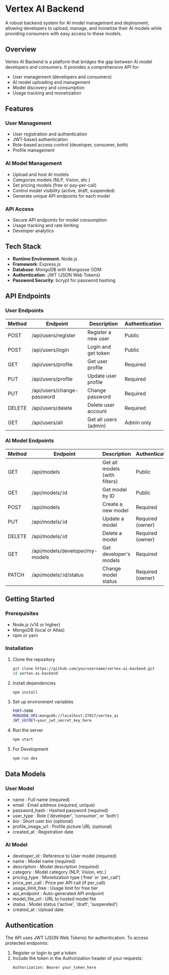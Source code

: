 # Vertex AI Backend

A robust backend system for AI model management and deployment, allowing developers to upload, manage, and monetize their AI models while providing consumers with easy access to these models.

## Overview

Vertex AI Backend is a platform that bridges the gap between AI model developers and consumers. It provides a comprehensive API for:

- User management (developers and consumers)
- AI model uploading and management
- Model discovery and consumption
- Usage tracking and monetization

## Features

### User Management
- User registration and authentication
- JWT-based authentication
- Role-based access control (developer, consumer, both)
- Profile management

### AI Model Management
- Upload and host AI models
- Categorize models (NLP, Vision, etc.)
- Set pricing models (free or pay-per-call)
- Control model visibility (active, draft, suspended)
- Generate unique API endpoints for each model

### API Access
- Secure API endpoints for model consumption
- Usage tracking and rate limiting
- Developer analytics

## Tech Stack

- **Runtime Environment**: Node.js
- **Framework**: Express.js
- **Database**: MongoDB with Mongoose ODM
- **Authentication**: JWT (JSON Web Tokens)
- **Password Security**: bcrypt for password hashing

## API Endpoints

### User Endpoints

| Method | Endpoint | Description | Authentication |
|--------|----------|-------------|----------------|
| POST | /api/users/register | Register a new user | Public |
| POST | /api/users/login | Login and get token | Public |
| GET | /api/users/profile | Get user profile | Required |
| PUT | /api/users/profile | Update user profile | Required |
| PUT | /api/users/change-password | Change password | Required |
| DELETE | /api/users/delete | Delete user account | Required |
| GET | /api/users/all | Get all users (admin) | Admin only |

### AI Model Endpoints

| Method | Endpoint | Description | Authentication |
|--------|----------|-------------|----------------|
| GET | /api/models | Get all models (with filters) | Public |
| GET | /api/models/:id | Get model by ID | Public |
| POST | /api/models | Create a new model | Required |
| PUT | /api/models/:id | Update a model | Required (owner) |
| DELETE | /api/models/:id | Delete a model | Required (owner) |
| GET | /api/models/developer/my-models | Get developer's models | Required |
| PATCH | /api/models/:id/status | Change model status | Required (owner) |

## Getting Started

### Prerequisites

- Node.js (v14 or higher)
- MongoDB (local or Atlas)
- npm or yarn

### Installation

1. Clone the repository
    ```bash
    git clone https://github.com/yourusername/vertex-ai-backend.git
    cd vertex-ai-backend
    ```

2. Install dependencies
    ```bash
    npm install
    ```

3. Set up environment variables
    ```bash
    PORT=5000
    MONGODB_URI=mongodb://localhost:27017/vertex_ai
    JWT_SECRET=your_jwt_secret_key_here
    ``` 

4. Run the server
    ```bash
    npm start
    ```
5. For Development
    ```bash
    npm run dev
    ```
## Data Models
### User Model
- name : Full name (required)
- email : Email address (required, unique)
- password_hash : Hashed password (required)
- user_type : Role ('developer', 'consumer', or 'both')
- bio : Short user bio (optional)
- profile_image_url : Profile picture URL (optional)
- created_at : Registration date

### AI Model
- developer_id : Reference to User model (required)
- name : Model name (required)
- description : Model description (required)
- category : Model category (NLP, Vision, etc.)
- pricing_type : Monetization type ('free' or 'per_call')
- price_per_call : Price per API call (if per_call)
- usage_limit_free : Usage limit for free tier
- api_endpoint : Auto-generated API endpoint
- model_file_url : URL to hosted model file
- status : Model status ('active', 'draft', 'suspended')
- created_at : Upload date

## Authentication
The API uses JWT (JSON Web Tokens) for authentication. To access protected endpoints:

1. Register or login to get a token
2. Include the token in the Authorization header of your requests:
    ```bash
    Authorization: Bearer your_token_here
    ```
